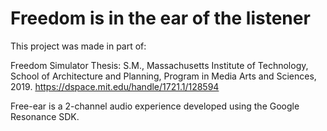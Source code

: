 # Freedom is in the ear of the listener 

This project was made in part of:

Freedom Simulator
Thesis: S.M., Massachusetts Institute of Technology, School of Architecture and Planning, Program in Media Arts and Sciences, 2019.
https://dspace.mit.edu/handle/1721.1/128594

Free-ear is a 2-channel audio experience developed using the Google Resonance SDK.

